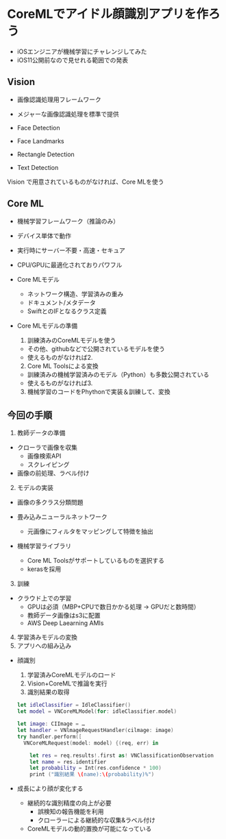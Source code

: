 # CoreMLでアイドル顔識別アプリを作ろう
* iOSエンジニアが機械学習にチャレンジしてみた
* iOS11公開前なので見せれる範囲での発表

## Vision
* 画像認識処理用フレームワーク
* メジャーな画像認識処理を標準で提供

* Face Detection
* Face Landmarks
* Rectangle Detection
* Text Detection

Vision で用意されているものがなければ、Core MLを使う

## Core ML
* 機械学習フレームワーク（推論のみ）
* デバイス単体で動作
* 実行時にサーバー不要・高速・セキュア
* CPU/GPUに最適化されておりパワフル

* Core MLモデル
  * ネットワーク構造、学習済みの重み
  * ドキュメント/メタデータ
  * SwiftとのIFとなるクラス定義

* Core MLモデルの準備
  1. 訓練済みのCoreMLモデルを使う
    * その他、githubなどで公開されているモデルを使う
    * 使えるものがなければ2.

  2. Core ML Toolsによる変換
    * 訓練済みの機械学習済みのモデル（Python）も多数公開されている
    * 使えるものがなければ3.

  3. 機械学習のコードをPhythonで実装＆訓練して、変換

## 今回の手順
1. 教師データの準備
  * クローラで画像を収集
    * 画像検索API
    * スクレイピング
  * 画像の前処理、ラベル付け

2. モデルの実装
  * 画像の多クラス分類問題
  * 畳み込みニューラルネットワーク
    * 元画像にフィルタをマッピングして特徴を抽出

  * 機械学習ライブラリ
    * Core ML Toolsがサポートしているものを選択する
    * kerasを採用

3. 訓練
  * クラウド上での学習
    * GPUは必須（MBP+CPUで数日かかる処理 -> GPUだと数時間）
    * 教師データ画像はs3に配置
    * AWS Deep Laearning AMIs

4. 学習済みモデルの変換
5. アプリへの組み込み
  * 顔識別
    1. 学習済みCoreMLモデルのロード
    2. Vision+CoreMLで推論を実行
    3. 識別結果の取得

    ```swift
    let idleClassifier = IdleClassifier()
    let model = VNCoreMLModel(for: idleClassifier.model)

    let image: CIImage = …
    let handler = VNlmageRequestHandler(cilmage: image)
    try handler.perform([
      VNCoreMLRequest(model: model) {(req, err) in

        let res = req.results!.first as! VNClassificationObservation
        let name = res.identifier
        let probability = Int(res.confidence * 100)
        print ("識別結果 \(name):\(probability)%")
    ```

  * 成長により顔が変化する
    * 継続的な識別精度の向上が必要
      * 誤検知の報告機能を利用
      * クローラーによる継続的な収集&ラベル付け
    * CoreMLモデルの動的置換が可能になっている

